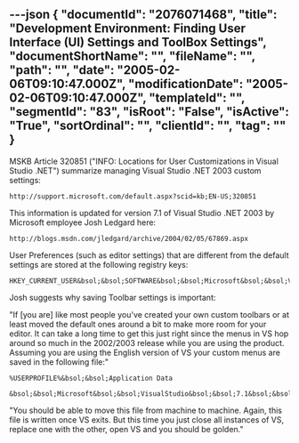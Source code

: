 ---json
{
  "documentId": "2076071468",
  "title": "Development Environment: Finding User Interface (UI) Settings and ToolBox Settings",
  "documentShortName": "",
  "fileName": "",
  "path": "",
  "date": "2005-02-06T09:10:47.000Z",
  "modificationDate": "2005-02-06T09:10:47.000Z",
  "templateId": "",
  "segmentId": "83",
  "isRoot": "False",
  "isActive": "True",
  "sortOrdinal": "",
  "clientId": "",
  "tag": ""
}
---

MSKB Article 320851 (&quot;INFO: Locations for User Customizations in Visual Studio .NET&quot;) summarize managing Visual Studio .NET 2003 custom settings:

    http://support.microsoft.com/default.aspx?scid=kb;EN-US;320851

This information is updated for version 7.1 of Visual Studio .NET 2003 by Microsoft employee Josh Ledgard here:

    http://blogs.msdn.com/jledgard/archive/2004/02/05/67869.aspx

User Preferences (such as editor settings) that are different from the default settings are stored at the following registry keys:

    HKEY_CURRENT_USER&bsol;&bsol;SOFTWARE&bsol;&bsol;Microsoft&bsol;&bsol;VisualStudio&bsol;&bsol;7.1&bsol;&bsol;*

Josh suggests why saving Toolbar settings is important:

&quot;If [you are] like most people you've created your own custom toolbars or at least moved the default ones around a bit to make more room for your editor. It can take a long time to get this just right since the menus in VS hop around so much in the 2002/2003 release while you are using the product. Assuming you are using the English version of VS your custom menus are saved in the following file:&quot;

    %USERPROFILE%&bsol;&bsol;Application Data
        &bsol;&bsol;Microsoft&bsol;&bsol;VisualStudio&bsol;&bsol;7.1&bsol;&bsol;1033&bsol;&bsol;CmdUI.PRF

&quot;You should be able to move this file from machine to machine. Again, this file is written once VS exits. But this time you just close all instances of VS, replace one with the other, open VS and you should be golden.&quot;

